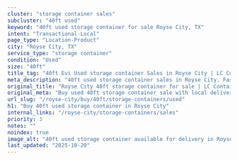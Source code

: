 ```yaml
---
cluster: "storage container sales"
subcluster: "40ft used"
keyword: "40ft used storage container for sale Royse City, TX"
intent: "Transactional-Local"
page_type: "Location-Product"
city: "Royse City, TX"
service_type: "storage container"
condition: "Used"
size: "40ft"
title_tag: "40ft Evi Used storage container Sales in Royse City | LC Container"
meta_description: "40ft used storage container sales in Royse City. Fast delivery, competitive pricing. Serving storage containers area. Quote ID: 4P0. Call (214) 524-4168 for your free quote today."
original_title: "Royse City 40ft storage container for sale | LC Container"
original_meta: "Buy used 40ft storage container sale with local delivery in Royse City, TX. LC Container — local Since 2003. Request a fast quote today."
url_slug: "/royse-city/buy/40ft/storage-containers/used"
h1: "Buy 40ft used storage container in Royse City"
internal_links: "/royse-city/storage-containers/sales"
priority: 3
notes: ""
noindex: true
image_alt: "40ft used storage container available for delivery in Royse City"
last_updated: "2025-10-20"
---
```


<!-- TODO: Add unique city/inventory copy, images, and internal links here. -->
